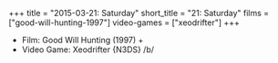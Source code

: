 +++
title = "2015-03-21: Saturday"
short_title = "21: Saturday"
films = ["good-will-hunting-1997"]
video-games = ["xeodrifter"]
+++


* Film: Good Will Hunting (1997) +
* Video Game: Xeodrifter {N3DS} /b/